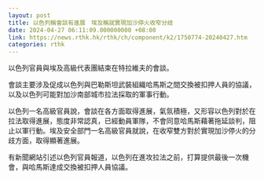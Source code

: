 ```yaml
---
layout: post
title: 以色列稱會談有進展　埃及稱就實現加沙停火收窄分歧
date: 2024-04-27 06:11:09.000000000 +08:00
link: https://news.rthk.hk/rthk/ch/component/k2/1750774-20240427.htm
categories: rthk
---
```


以色列官員與埃及高級代表團結束在特拉維夫的會談。

會談主要涉及促成以色列與巴勒斯坦武裝組織哈馬斯之間交換被扣押人員的協議，以及以色列可能對加沙南部城市拉法採取的軍事行動。

以色列一名高級官員說，會談在各方面取得進展，氣氛積極，又形容以色列對於在拉法取得進展，態度非常認真，已經動員軍隊，不會同意哈馬斯藉著拖延談判，阻止以軍行動。埃及安全部門一名高級官員就說，在收窄雙方對於實現加沙停火的分歧方面，取得顯著進展。

有新聞網站引述以色列官員報道，以色列在進攻拉法之前，打算提供最後一次機會，與哈馬斯達成交換被扣押人員協議。
